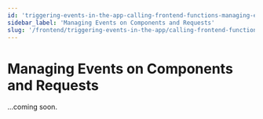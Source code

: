 ```yaml
---
id: 'triggering-events-in-the-app-calling-frontend-functions-managing-events-on-components-and-requests'
sidebar_label: 'Managing Events on Components and Requests'
slug: '/frontend/triggering-events-in-the-app/calling-frontend-functions/managing-events-on-components-and-requests'
---
```


# Managing Events on Components and Requests

...coming soon.
